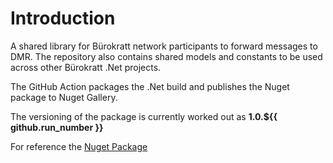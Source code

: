 # Introduction

A shared library for Bürokratt network participants to forward messages to DMR. 
The repository also contains shared models and constants to be used across other Bürokratt .Net projects.

The GitHub Action packages the .Net build and publishes the Nuget package to Nuget Gallery.

The versioning of the package is currently worked out as **1.0.${{ github.run_number }}**

For reference the [Nuget Package](https://www.nuget.org/packages/RequestProcessor)
